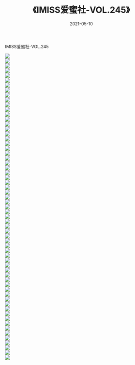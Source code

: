 ﻿---
layout: post
title:  《IMISS爱蜜社-VOL.245》
date:   2021-05-10
img: http://img.660000.xyz/Sharelink/网络美图/2021/IMISS爱蜜社-VOL.245/000.jpg
categories: [美女, 清纯, 唯美]
---

IMISS爱蜜社-VOL.245

  ![](http://img.660000.xyz/Sharelink/网络美图/2021/IMISS爱蜜社-VOL.245/001.jpg) <br> ![](http://img.660000.xyz/Sharelink/网络美图/2021/IMISS爱蜜社-VOL.245/002.jpg) <br> ![](http://img.660000.xyz/Sharelink/网络美图/2021/IMISS爱蜜社-VOL.245/003.jpg) <br> ![](http://img.660000.xyz/Sharelink/网络美图/2021/IMISS爱蜜社-VOL.245/004.jpg) <br> ![](http://img.660000.xyz/Sharelink/网络美图/2021/IMISS爱蜜社-VOL.245/005.jpg) <br> ![](http://img.660000.xyz/Sharelink/网络美图/2021/IMISS爱蜜社-VOL.245/006.jpg) <br> ![](http://img.660000.xyz/Sharelink/网络美图/2021/IMISS爱蜜社-VOL.245/007.jpg) <br> ![](http://img.660000.xyz/Sharelink/网络美图/2021/IMISS爱蜜社-VOL.245/008.jpg) <br> ![](http://img.660000.xyz/Sharelink/网络美图/2021/IMISS爱蜜社-VOL.245/009.jpg) <br> ![](http://img.660000.xyz/Sharelink/网络美图/2021/IMISS爱蜜社-VOL.245/010.jpg) <br> ![](http://img.660000.xyz/Sharelink/网络美图/2021/IMISS爱蜜社-VOL.245/011.jpg) <br> ![](http://img.660000.xyz/Sharelink/网络美图/2021/IMISS爱蜜社-VOL.245/012.jpg) <br> ![](http://img.660000.xyz/Sharelink/网络美图/2021/IMISS爱蜜社-VOL.245/013.jpg) <br> ![](http://img.660000.xyz/Sharelink/网络美图/2021/IMISS爱蜜社-VOL.245/014.jpg) <br> ![](http://img.660000.xyz/Sharelink/网络美图/2021/IMISS爱蜜社-VOL.245/015.jpg) <br> ![](http://img.660000.xyz/Sharelink/网络美图/2021/IMISS爱蜜社-VOL.245/016.jpg) <br> ![](http://img.660000.xyz/Sharelink/网络美图/2021/IMISS爱蜜社-VOL.245/017.jpg) <br> ![](http://img.660000.xyz/Sharelink/网络美图/2021/IMISS爱蜜社-VOL.245/018.jpg) <br> ![](http://img.660000.xyz/Sharelink/网络美图/2021/IMISS爱蜜社-VOL.245/019.jpg) <br> ![](http://img.660000.xyz/Sharelink/网络美图/2021/IMISS爱蜜社-VOL.245/020.jpg) <br> ![](http://img.660000.xyz/Sharelink/网络美图/2021/IMISS爱蜜社-VOL.245/021.jpg) <br> ![](http://img.660000.xyz/Sharelink/网络美图/2021/IMISS爱蜜社-VOL.245/022.jpg) <br> ![](http://img.660000.xyz/Sharelink/网络美图/2021/IMISS爱蜜社-VOL.245/023.jpg) <br> ![](http://img.660000.xyz/Sharelink/网络美图/2021/IMISS爱蜜社-VOL.245/024.jpg) <br> ![](http://img.660000.xyz/Sharelink/网络美图/2021/IMISS爱蜜社-VOL.245/025.jpg) <br> ![](http://img.660000.xyz/Sharelink/网络美图/2021/IMISS爱蜜社-VOL.245/026.jpg) <br> ![](http://img.660000.xyz/Sharelink/网络美图/2021/IMISS爱蜜社-VOL.245/027.jpg) <br> ![](http://img.660000.xyz/Sharelink/网络美图/2021/IMISS爱蜜社-VOL.245/028.jpg) <br> ![](http://img.660000.xyz/Sharelink/网络美图/2021/IMISS爱蜜社-VOL.245/029.jpg) <br> ![](http://img.660000.xyz/Sharelink/网络美图/2021/IMISS爱蜜社-VOL.245/030.jpg) <br> ![](http://img.660000.xyz/Sharelink/网络美图/2021/IMISS爱蜜社-VOL.245/031.jpg) <br> ![](http://img.660000.xyz/Sharelink/网络美图/2021/IMISS爱蜜社-VOL.245/032.jpg) <br> ![](http://img.660000.xyz/Sharelink/网络美图/2021/IMISS爱蜜社-VOL.245/033.jpg) <br> ![](http://img.660000.xyz/Sharelink/网络美图/2021/IMISS爱蜜社-VOL.245/034.jpg) <br> ![](http://img.660000.xyz/Sharelink/网络美图/2021/IMISS爱蜜社-VOL.245/035.jpg) <br> ![](http://img.660000.xyz/Sharelink/网络美图/2021/IMISS爱蜜社-VOL.245/036.jpg) <br> ![](http://img.660000.xyz/Sharelink/网络美图/2021/IMISS爱蜜社-VOL.245/037.jpg) <br> ![](http://img.660000.xyz/Sharelink/网络美图/2021/IMISS爱蜜社-VOL.245/038.jpg) <br> ![](http://img.660000.xyz/Sharelink/网络美图/2021/IMISS爱蜜社-VOL.245/039.jpg) <br> ![](http://img.660000.xyz/Sharelink/网络美图/2021/IMISS爱蜜社-VOL.245/040.jpg) <br> ![](http://img.660000.xyz/Sharelink/网络美图/2021/IMISS爱蜜社-VOL.245/041.jpg) <br> ![](http://img.660000.xyz/Sharelink/网络美图/2021/IMISS爱蜜社-VOL.245/042.jpg) <br> ![](http://img.660000.xyz/Sharelink/网络美图/2021/IMISS爱蜜社-VOL.245/043.jpg) <br> ![](http://img.660000.xyz/Sharelink/网络美图/2021/IMISS爱蜜社-VOL.245/044.jpg) <br> ![](http://img.660000.xyz/Sharelink/网络美图/2021/IMISS爱蜜社-VOL.245/045.jpg) <br> ![](http://img.660000.xyz/Sharelink/网络美图/2021/IMISS爱蜜社-VOL.245/046.jpg) <br> ![](http://img.660000.xyz/Sharelink/网络美图/2021/IMISS爱蜜社-VOL.245/047.jpg) <br> ![](http://img.660000.xyz/Sharelink/网络美图/2021/IMISS爱蜜社-VOL.245/048.jpg) <br> ![](http://img.660000.xyz/Sharelink/网络美图/2021/IMISS爱蜜社-VOL.245/049.jpg) <br> ![](http://img.660000.xyz/Sharelink/网络美图/2021/IMISS爱蜜社-VOL.245/050.jpg) <br> ![](http://img.660000.xyz/Sharelink/网络美图/2021/IMISS爱蜜社-VOL.245/051.jpg) <br> ![](http://img.660000.xyz/Sharelink/网络美图/2021/IMISS爱蜜社-VOL.245/052.jpg) <br> ![](http://img.660000.xyz/Sharelink/网络美图/2021/IMISS爱蜜社-VOL.245/053.jpg) <br> ![](http://img.660000.xyz/Sharelink/网络美图/2021/IMISS爱蜜社-VOL.245/054.jpg) <br> ![](http://img.660000.xyz/Sharelink/网络美图/2021/IMISS爱蜜社-VOL.245/055.jpg) <br> ![](http://img.660000.xyz/Sharelink/网络美图/2021/IMISS爱蜜社-VOL.245/056.jpg) <br> ![](http://img.660000.xyz/Sharelink/网络美图/2021/IMISS爱蜜社-VOL.245/057.jpg) <br> ![](http://img.660000.xyz/Sharelink/网络美图/2021/IMISS爱蜜社-VOL.245/058.jpg) <br> ![](http://img.660000.xyz/Sharelink/网络美图/2021/IMISS爱蜜社-VOL.245/059.jpg) <br> ![](http://img.660000.xyz/Sharelink/网络美图/2021/IMISS爱蜜社-VOL.245/060.jpg) <br> ![](http://img.660000.xyz/Sharelink/网络美图/2021/IMISS爱蜜社-VOL.245/061.jpg) <br> ![](http://img.660000.xyz/Sharelink/网络美图/2021/IMISS爱蜜社-VOL.245/062.jpg) <br> ![](http://img.660000.xyz/Sharelink/网络美图/2021/IMISS爱蜜社-VOL.245/063.jpg) <br>